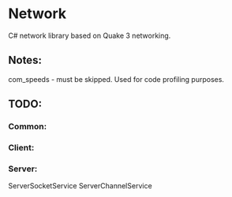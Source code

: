 # Network
C# network library based on Quake 3 networking.

## Notes:
com_speeds - must be skipped. Used for code profiling purposes.

## TODO:

### Common:

### Client:

### Server:
ServerSocketService
ServerChannelService